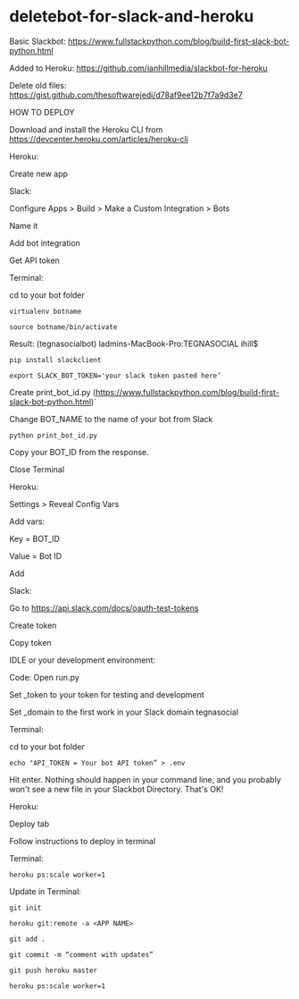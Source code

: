# deletebot-for-slack-and-heroku

Basic Slackbot: https://www.fullstackpython.com/blog/build-first-slack-bot-python.html

Added to Heroku: https://github.com/ianhillmedia/slackbot-for-heroku

Delete old files: https://gist.github.com/thesoftwarejedi/d78af9ee12b7f7a9d3e7

HOW TO DEPLOY

Download and install the Heroku CLI from https://devcenter.heroku.com/articles/heroku-cli

Heroku: 

Create new app


Slack:

Configure Apps > Build > Make a Custom Integration > Bots

Name it

Add bot integration

Get API token



Terminal:

cd to your bot folder

`virtualenv botname`

`source botname/bin/activate`

Result: (tegnasocialbot) ladmins-MacBook-Pro:TEGNASOCIAL ihill$ 

`pip install slackclient`

`export SLACK_BOT_TOKEN='your slack token pasted here’`

Create print_bot_id.py (https://www.fullstackpython.com/blog/build-first-slack-bot-python.html)`

Change BOT_NAME to the name of your bot from Slack

`python print_bot_id.py`

Copy your BOT_ID from the response.

Close Terminal


Heroku:

Settings > Reveal Config Vars

Add vars:

Key = BOT_ID

Value = Bot ID

Add



Slack: 

Go to https://api.slack.com/docs/oauth-test-tokens

Create token

Copy token


IDLE or your development environment:

Code: Open run.py

Set _token to your token for testing and development

Set _domain to the first work in your Slack domain tegnasocial



Terminal: 

cd to your bot folder

`echo "API_TOKEN = Your bot API token” > .env`

Hit enter. Nothing should happen in your command line, and you probably won't see a new file in your Slackbot Directory. That's OK!


Heroku:

Deploy tab

Follow instructions to deploy in terminal


Terminal:

`heroku ps:scale worker=1`


Update in Terminal:

`git init`

`heroku git:remote -a <APP NAME>`

`git add .`

`git commit -m “comment with updates”`

`git push heroku master`

`heroku ps:scale worker=1`
